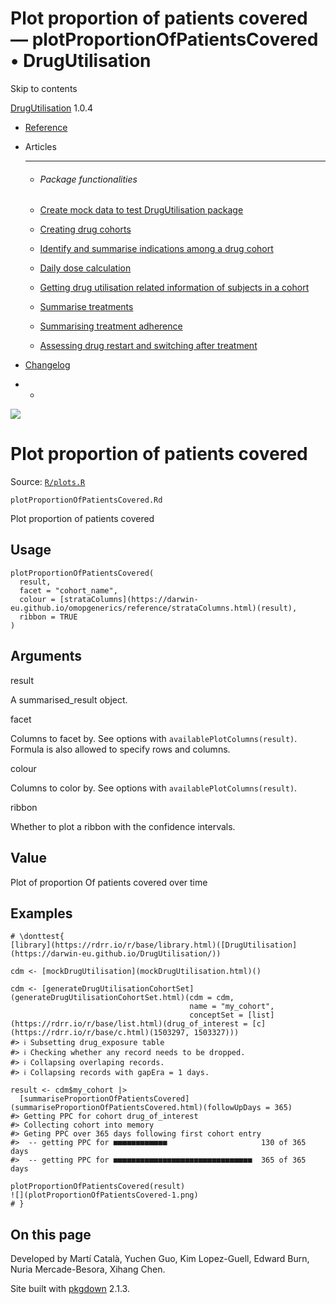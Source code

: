 # Plot proportion of patients covered — plotProportionOfPatientsCovered • DrugUtilisation

Skip to contents

[DrugUtilisation](../index.html) 1.0.4

  * [Reference](../reference/index.html)
  * Articles
    * * * *

    * ###### Package functionalities

    * [Create mock data to test DrugUtilisation package](../articles/mock_data.html)
    * [Creating drug cohorts](../articles/create_cohorts.html)
    * [Identify and summarise indications among a drug cohort](../articles/indication.html)
    * [Daily dose calculation](../articles/daily_dose_calculation.html)
    * [Getting drug utilisation related information of subjects in a cohort](../articles/drug_utilisation.html)
    * [Summarise treatments](../articles/summarise_treatments.html)
    * [Summarising treatment adherence](../articles/treatment_discontinuation.html)
    * [Assessing drug restart and switching after treatment](../articles/drug_restart.html)
  * [Changelog](../news/index.html)


  *   * [](https://github.com/darwin-eu/DrugUtilisation/)



![](../logo.png)

# Plot proportion of patients covered

Source: [`R/plots.R`](https://github.com/darwin-eu/DrugUtilisation/blob/v1.0.4/R/plots.R)

`plotProportionOfPatientsCovered.Rd`

Plot proportion of patients covered

## Usage
    
    
    plotProportionOfPatientsCovered(
      result,
      facet = "cohort_name",
      colour = [strataColumns](https://darwin-eu.github.io/omopgenerics/reference/strataColumns.html)(result),
      ribbon = TRUE
    )

## Arguments

result
    

A summarised_result object.

facet
    

Columns to facet by. See options with `availablePlotColumns(result)`. Formula is also allowed to specify rows and columns.

colour
    

Columns to color by. See options with `availablePlotColumns(result)`.

ribbon
    

Whether to plot a ribbon with the confidence intervals.

## Value

Plot of proportion Of patients covered over time

## Examples
    
    
    # \donttest{
    [library](https://rdrr.io/r/base/library.html)([DrugUtilisation](https://darwin-eu.github.io/DrugUtilisation/))
    
    cdm <- [mockDrugUtilisation](mockDrugUtilisation.html)()
    
    cdm <- [generateDrugUtilisationCohortSet](generateDrugUtilisationCohortSet.html)(cdm = cdm,
                                            name = "my_cohort",
                                            conceptSet = [list](https://rdrr.io/r/base/list.html)(drug_of_interest = [c](https://rdrr.io/r/base/c.html)(1503297, 1503327)))
    #> ℹ Subsetting drug_exposure table
    #> ℹ Checking whether any record needs to be dropped.
    #> ℹ Collapsing overlaping records.
    #> ℹ Collapsing records with gapEra = 1 days.
    
    result <- cdm$my_cohort |>
      [summariseProportionOfPatientsCovered](summariseProportionOfPatientsCovered.html)(followUpDays = 365)
    #> Getting PPC for cohort drug_of_interest
    #> Collecting cohort into memory
    #> Geting PPC over 365 days following first cohort entry
    #>  -- getting PPC for ■■■■■■■■■■■■                     130 of 365 days
    #>  -- getting PPC for ■■■■■■■■■■■■■■■■■■■■■■■■■■■■■■■  365 of 365 days
    
    plotProportionOfPatientsCovered(result)
    ![](plotProportionOfPatientsCovered-1.png)
    # }
    
    

## On this page

Developed by Martí Català, Yuchen Guo, Kim Lopez-Guell, Edward Burn, Nuria Mercade-Besora, Xihang Chen.

Site built with [pkgdown](https://pkgdown.r-lib.org/) 2.1.3.
